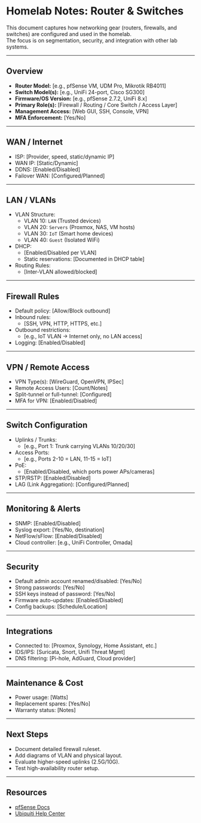 # Homelab Notes: Router & Switches

This document captures how networking gear (routers, firewalls, and switches) are configured and used in the homelab.  
The focus is on segmentation, security, and integration with other lab systems.

---

## Overview
- **Router Model:** [e.g., pfSense VM, UDM Pro, Mikrotik RB4011]
- **Switch Model(s):** [e.g., UniFi 24-port, Cisco SG300]
- **Firmware/OS Version:** [e.g., pfSense 2.7.2, UniFi 8.x]
- **Primary Role(s):** [Firewall / Routing / Core Switch / Access Layer]
- **Management Access:** [Web GUI, SSH, Console, VPN]
- **MFA Enforcement:** [Yes/No]

---

## WAN / Internet
- ISP: [Provider, speed, static/dynamic IP]
- WAN IP: [Static/Dynamic]
- DDNS: [Enabled/Disabled]
- Failover WAN: [Configured/Planned]

---

## LAN / VLANs
- VLAN Structure:
  - VLAN 10: `LAN` (Trusted devices)
  - VLAN 20: `Servers` (Proxmox, NAS, VM hosts)
  - VLAN 30: `IoT` (Smart home devices)
  - VLAN 40: `Guest` (Isolated WiFi)
- DHCP:
  - [Enabled/Disabled per VLAN]
  - Static reservations: [Documented in DHCP table]
- Routing Rules:
  - [Inter-VLAN allowed/blocked]

---

## Firewall Rules
- Default policy: [Allow/Block outbound]
- Inbound rules:
  - [SSH, VPN, HTTP, HTTPS, etc.]
- Outbound restrictions:
  - [e.g., IoT VLAN → Internet only, no LAN access]
- Logging: [Enabled/Disabled]

---

## VPN / Remote Access
- VPN Type(s): [WireGuard, OpenVPN, IPSec]
- Remote Access Users: [Count/Notes]
- Split-tunnel or full-tunnel: [Configured]
- MFA for VPN: [Enabled/Disabled]

---

## Switch Configuration
- Uplinks / Trunks:
  - [e.g., Port 1: Trunk carrying VLANs 10/20/30]
- Access Ports:
  - [e.g., Ports 2-10 = LAN, 11-15 = IoT]
- PoE:
  - [Enabled/Disabled, which ports power APs/cameras]
- STP/RSTP: [Enabled/Disabled]
- LAG (Link Aggregation): [Configured/Planned]

---

## Monitoring & Alerts
- SNMP: [Enabled/Disabled]
- Syslog export: [Yes/No, destination]
- NetFlow/sFlow: [Enabled/Disabled]
- Cloud controller: [e.g., UniFi Controller, Omada]

---

## Security
- Default admin account renamed/disabled: [Yes/No]
- Strong passwords: [Yes/No]
- SSH keys instead of password: [Yes/No]
- Firmware auto-updates: [Enabled/Disabled]
- Config backups: [Schedule/Location]

---

## Integrations
- Connected to: [Proxmox, Synology, Home Assistant, etc.]
- IDS/IPS: [Suricata, Snort, Unifi Threat Mgmt]
- DNS filtering: [Pi-hole, AdGuard, Cloud provider]

---

## Maintenance & Cost
- Power usage: [Watts]
- Replacement spares: [Yes/No]
- Warranty status: [Notes]

---

## Next Steps
- Document detailed firewall ruleset.
- Add diagrams of VLAN and physical layout.
- Evaluate higher-speed uplinks (2.5G/10G).
- Test high-availability router setup.

---

## Resources
- [pfSense Docs](https://docs.netgate.com/pfsense/en/latest/)  
- [Ubiquiti Help Center](https://help.ui.com/)  

